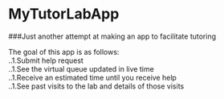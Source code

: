 # MyTutorLabApp
###Just another attempt at making an app to facilitate tutoring

The goal of this app is as follows:  
..1.Submit help request  
..1.See the virtual queue updated in live time  
..1.Receive an estimated time until you receive help  
..1.See past visits to the lab and details of those visits  
